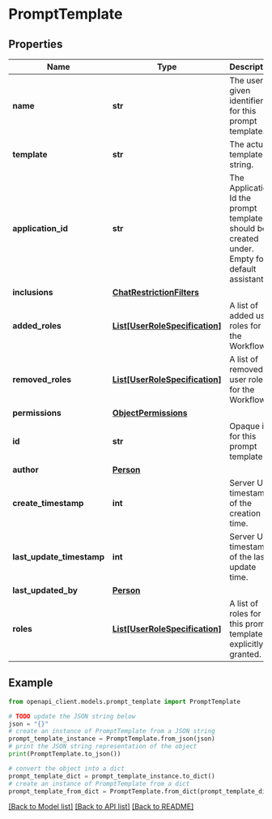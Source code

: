 # PromptTemplate


## Properties

Name | Type | Description | Notes
------------ | ------------- | ------------- | -------------
**name** | **str** | The user-given identifier for this prompt template. | [optional] 
**template** | **str** | The actual template string. | 
**application_id** | **str** | The Application Id the prompt template should be created under. Empty for default assistant. | [optional] 
**inclusions** | [**ChatRestrictionFilters**](ChatRestrictionFilters.md) |  | [optional] 
**added_roles** | [**List[UserRoleSpecification]**](UserRoleSpecification.md) | A list of added user roles for the Workflow. | [optional] 
**removed_roles** | [**List[UserRoleSpecification]**](UserRoleSpecification.md) | A list of removed user roles for the Workflow. | [optional] 
**permissions** | [**ObjectPermissions**](ObjectPermissions.md) |  | [optional] 
**id** | **str** | Opaque id for this prompt template | [optional] 
**author** | [**Person**](Person.md) |  | [optional] 
**create_timestamp** | **int** | Server Unix timestamp of the creation time. | [optional] 
**last_update_timestamp** | **int** | Server Unix timestamp of the last update time. | [optional] 
**last_updated_by** | [**Person**](Person.md) |  | [optional] 
**roles** | [**List[UserRoleSpecification]**](UserRoleSpecification.md) | A list of roles for this prompt template explicitly granted. | [optional] 

## Example

```python
from openapi_client.models.prompt_template import PromptTemplate

# TODO update the JSON string below
json = "{}"
# create an instance of PromptTemplate from a JSON string
prompt_template_instance = PromptTemplate.from_json(json)
# print the JSON string representation of the object
print(PromptTemplate.to_json())

# convert the object into a dict
prompt_template_dict = prompt_template_instance.to_dict()
# create an instance of PromptTemplate from a dict
prompt_template_from_dict = PromptTemplate.from_dict(prompt_template_dict)
```
[[Back to Model list]](../README.md#documentation-for-models) [[Back to API list]](../README.md#documentation-for-api-endpoints) [[Back to README]](../README.md)



